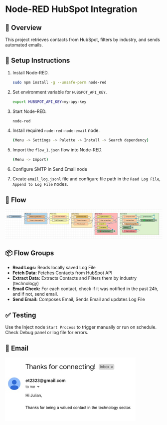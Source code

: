 # Node-RED HubSpot Integration

## 🧩 Overview
This project retrieves contacts from HubSpot, filters by industry, and sends automated emails.

## 🚀 Setup Instructions

1. Install Node-RED.
    ```sh
    sudo npm install -g --unsafe-perm node-red
    ```

2. Set environment variable for `HUBSPOT_API_KEY`.
   ```sh 
   export HUBSPOT_API_KEY=my-apy-key
   ```
3. Start Node-RED.
    ```sh
    node-red
    ```

4. Install required `node-red-node-email` node.
    ```sh 
    (Menu -> Settings -> Palette -> Install -> Search dependency)
    ```

5. Import the `flow_1.json` flow into Node-RED.
    ```sh
    (Menu -> Import)
    ```
   
6. Configure SMTP in Send Email node

7. Create `email_log.jsonl` file and configure file path in the `Read Log File`, `Append to Log File` nodes.

## 🔄 Flow
![Project Screenshot](images/flow.jpg)


## 📦 Flow Groups
- **Read Logs:** Reads locally saved Log File
- **Fetch Data:** Fetches Contacts from HubSpot API
- **Extract Data:** Extracts Contacts and Filters them by industry (technology)
- **Email Check:** For each contact, check if it was  notified in the past 24h, and if not, send email.
- **Send Email:** Composes Email, Sends Email and updates Log File

## ✅ Testing
Use the Inject node `Start Process` to trigger manually or run on schedule. Check Debug panel or log file for errors.

## 📩 Email

![Project Screenshot](images/email.jpg)

